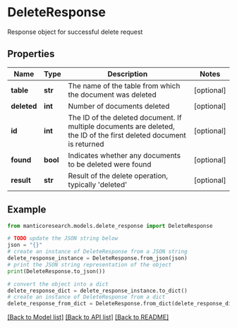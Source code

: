 # DeleteResponse

Response object for successful delete request

## Properties

Name | Type | Description | Notes
------------ | ------------- | ------------- | -------------
**table** | **str** | The name of the table from which the document was deleted | [optional] 
**deleted** | **int** | Number of documents deleted | [optional] 
**id** | **int** | The ID of the deleted document. If multiple documents are deleted, the ID of the first deleted document is returned | [optional] 
**found** | **bool** | Indicates whether any documents to be deleted were found | [optional] 
**result** | **str** | Result of the delete operation, typically &#39;deleted&#39; | [optional] 

## Example

```python
from manticoresearch.models.delete_response import DeleteResponse

# TODO update the JSON string below
json = "{}"
# create an instance of DeleteResponse from a JSON string
delete_response_instance = DeleteResponse.from_json(json)
# print the JSON string representation of the object
print(DeleteResponse.to_json())

# convert the object into a dict
delete_response_dict = delete_response_instance.to_dict()
# create an instance of DeleteResponse from a dict
delete_response_from_dict = DeleteResponse.from_dict(delete_response_dict)
```
[[Back to Model list]](../README.md#documentation-for-models) [[Back to API list]](../README.md#documentation-for-api-endpoints) [[Back to README]](../README.md)


